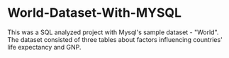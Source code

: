# World-Dataset-With-MYSQL
This was a SQL analyzed project with Mysql's sample dataset - "World". The dataset consisted of three tables about factors influencing countries' life expectancy and GNP.
